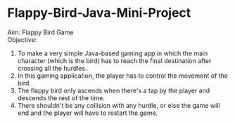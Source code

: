 # Flappy-Bird-Java-Mini-Project
Aim: Flappy Bird Game
<br />Objective:
1. To make a very simple Java-based gaming app in which the main character (which is
the bird) has to reach the final destination after crossing all the hurdles.
2. In this gaming application, the player has to control the movement of the bird.
3. The flappy bird only ascends when there's a tap by the player and descends the rest
of the time.
4. There shouldn't be any collision with any hurdle, or else the game will end and the
player will have to restart the game.
